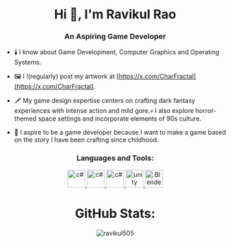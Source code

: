 <h1 align="center">Hi 👋, I'm Ravikul Rao</h1>
<h3 align="center">An Aspiring Game Developer</h3>

- 🕯️ I know about Game Development, Computer Graphics and Operating Systems.
  
- 🖼️ I !(regularly) post my artwork at [https://x.com/CharFractal](https://x.com/CharFractal).
  
- 🗡️ My game design expertise centers on crafting dark fantasy experiences with intense action and mild gore.💀 I also explore horror-themed space settings and incorporate elements of 90s culture.
  
- 🌟 I aspire to be a game developer because I want to make a game based on the story I have been crafting since childhood.

<h3 align="center">Languages and Tools:</h3>
<p align="center">
  <a href="https://docs.microsoft.com/en-us/dotnet/csharp/" target="_blank">
    <img src="https://cdn.worldvectorlogo.com/logos/c-1.svg" alt="c#" width="40" height="40"/>
  </a>
  <a href="https://docs.microsoft.com/en-us/dotnet/csharp/" target="_blank">
    <img src="https://cdn.worldvectorlogo.com/logos/c.svg" alt="c#" width="40" height="40"/>
  </a>
  <a href="https://docs.microsoft.com/en-us/dotnet/csharp/" target="_blank">
    <img src="https://cdn.worldvectorlogo.com/logos/c--4.svg" alt="c#" width="40" height="40"/>
  </a>
  <a href="https://unity.com/" target="_blank">
    <img src="https://cdn.worldvectorlogo.com/logos/unity-69.svg" alt="unity" width="40" height="40"/>
  </a>
    <a href="https://docs.blender.org/" target="_blank">
    <img src="https://cdn.worldvectorlogo.com/logos/blender-2.svg" alt="Blender" width="40" height="40"/>
  </a>
</p>

<h1 align="center">GitHub Stats:</h1>
<div >
  <p align="center"><img align="center" src="https://github-readme-streak-stats.herokuapp.com/?user=CharFractal&show_icons=true&locale=en&layout=compact&theme=holi-theme&card_width=900&border_radius=24" alt="ravikul505" /></p>
</div> 

